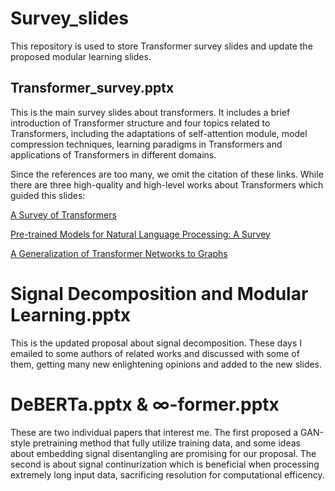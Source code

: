 # Survey_slides

This repository is used to store Transformer survey slides and update the proposed modular learning slides.

## Transformer_survey.pptx
This is the main survey slides about transformers. It includes a brief introduction of Transformer structure and four topics related to Transformers, including the adaptations of self-attention module, model compression techniques, learning paradigms in Transformers and applications of Transformers in different domains.

Since the references are too many, we omit the citation of these links. While there are three high-quality and high-level works about Transformers which guided this slides:

[A Survey of Transformers](https://arxiv.org/abs/2106.04554)

[Pre-trained Models for Natural Language Processing: A Survey](https://arxiv.org/abs/2003.08271)

[A Generalization of Transformer Networks to Graphs](https://arxiv.org/abs/2012.09699)

# Signal Decomposition and Modular Learning.pptx
This is the updated proposal about signal decomposition. These days I emailed to some authors of related works and discussed with some of them, getting many new enlightening opinions and added to the new slides.

# DeBERTa.pptx & ∞-former.pptx
These are two individual papers that interest me. The first proposed a GAN-style pretraining method that fully utilize training data, and some ideas about embedding signal disentangling are promising for our proposal. The second is about signal continurization which is beneficial when processing extremely long input data, sacrificing resolution for computational efficency.
